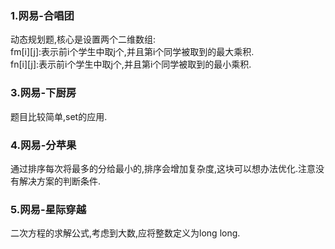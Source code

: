 ### 1.网易-合唱团
动态规划题,核心是设置两个二维数组:<br>
fm[i][j]:表示前i个学生中取j个,并且第i个同学被取到的最大乘积.<br>
fn[i][j]:表示前i个学生中取j个,并且第i个同学被取到的最小乘积.<br>

### 3.网易-下厨房
题目比较简单,set的应用.<br>
### 4.网易-分苹果
通过排序每次将最多的分给最小的,排序会增加复杂度,这块可以想办法优化.注意没有解决方案的判断条件.
### 5.网易-星际穿越
二次方程的求解公式,考虑到大数,应将整数定义为long long.
